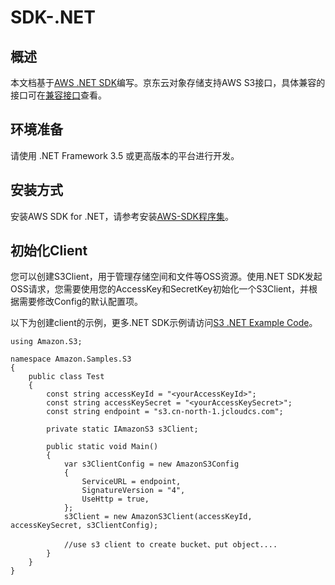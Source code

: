 # SDK-.NET

## 概述

本文档基于[AWS .NET SDK](https://aws.amazon.com/cn/sdk-for-net/)编写。京东云对象存储支持AWS S3接口，具体兼容的接口可在[兼容接口](../Compatibility-API/Compatibility-API-Overview.md)查看。

## 环境准备

请使用 .NET Framework 3.5 或更高版本的平台进行开发。

## 安装方式

安装AWS SDK for .NET，请参考安装[AWS-SDK程序集](https://docs.aws.amazon.com/zh_cn/sdk-for-net/v3/developer-guide/net-dg-install-assemblies.html?shortFooter=true)。

## 初始化Client

您可以创建S3Client，用于管理存储空间和文件等OSS资源。使用.NET SDK发起OSS请求，您需要使用您的AccessKey和SecretKey初始化一个S3Client，并根据需要修改Config的默认配置项。

以下为创建client的示例，更多.NET SDK示例请访问[S3 .NET Example Code](https://docs.aws.amazon.com/zh_cn/sdk-for-net/v3/developer-guide/s3-apis-intro.html?shortFooter=true)。

```
using Amazon.S3;

namespace Amazon.Samples.S3
{
    public class Test
    {
        const string accessKeyId = "<yourAccessKeyId>";
        const string accessKeySecret = "<yourAccessKeySecret>";
        const string endpoint = "s3.cn-north-1.jcloudcs.com";
        
        private static IAmazonS3 s3Client;
        
        public static void Main()
        {
            var s3ClientConfig = new AmazonS3Config
            {
                ServiceURL = endpoint,
                SignatureVersion = "4",
                UseHttp = true,
            };
            s3Client = new AmazonS3Client(accessKeyId, accessKeySecret, s3ClientConfig);
           
            //use s3 client to create bucket、put object....
        }
    }
}
```


